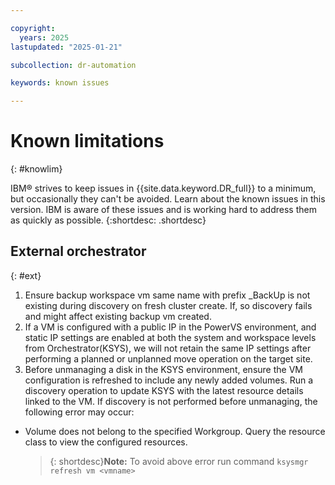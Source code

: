 ```yaml
---

copyright:
  years: 2025
lastupdated: "2025-01-21"

subcollection: dr-automation

keywords: known issues

---
```


# Known limitations
{: #knowlim}

IBM® strives to keep issues in {{site.data.keyword.DR_full}} to a minimum, but occasionally they can't be avoided. Learn about the known issues in this version. IBM is aware of these issues and is working hard to address them as quickly as possible.
{:shortdesc: .shortdesc}

## External orchestrator
{: #ext}

1. Ensure backup workspace vm same name with prefix _BackUp is not existing during discovery on fresh cluster create. If, so discovery fails and might affect existing backup vm created.
2. If a VM is configured with a public IP in the PowerVS environment, and static IP settings are enabled at both the system and workspace levels from Orchestrator(KSYS), we will not retain the same IP settings after performing a planned or unplanned move operation on the target site.
3. Before unmanaging a disk in the KSYS environment, ensure the VM configuration is refreshed to include any newly added volumes. Run a discovery operation to update KSYS with the latest resource details linked to the VM. If discovery is not performed before unmanaging, the following error may occur:

- Volume does not belong to the specified Workgroup. Query the resource class to view the configured resources.
    >{: shortdesc}**Note:** To avoid above error run command `ksysmgr refresh vm <vmname>`
